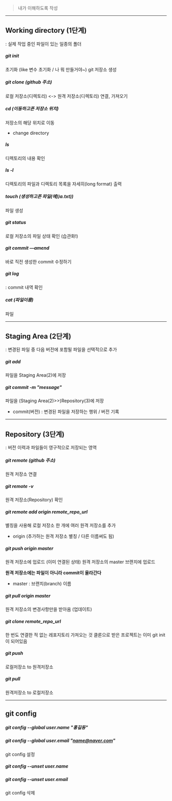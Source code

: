 > 내가 이해하도록 작성
---------------------------------------------------------------

## Working directory (1단계)
: 실제 작업 중인 파일이 있는 일종의 폴더


##### git init
초기화 (like 변수 초기화 / 나 뭐 만들거야~)
git 저장소 생성

##### git clone (github 주소)
로컬 저장소(디렉토리) <-> 원격 저장소(디렉토리) 연결, 가져오기

##### cd (이동하고픈 저장소 위치)
저장소의 해당 위치로 이동 

* change directory

##### ls
디렉토리의 내용 확인

##### ls -l
디렉토리의 파일과 디렉토리 목록을 자세히(long format) 출력

##### touch (생성하고픈 파일(예))a.txt))
파일 생성

##### git status
로컬 저장소의 파일 상태 확인 (습관화!)

##### git commit —amend
바로 직전 생성한 commit 수정하기


##### git log
: commit 내역 확인

##### cat (파일이름)
파일 


-------------------------------------------------------------
## Staging Area (2단계)
: 변경된 파일 중 다음 버전에 포함될 파일을 선택적으로 추가


##### git add
파일을 Staging Area(2)에 저장

##### git commit -m "message"
파일을 (Staging Area(2)>>)Repository(3)에 저장

* commit(버전) : 변경된 파일을 저장하는 행위 /  버전 기록



--------------------------------------------------------------
## Repository (3단계)
: 버전 이력과 파일들이 영구적으로 저장되는 영역


##### git remote (github 주소)
원격 저장소 연결

##### git remote -v
원격 저장소(Repository) 확인

##### git remote add origin remote_repo_url
별칭을 사용해 로컬 저장소 한 개에 여러 원격 저장소를 추가

* origin (추가하는 원격 저장소 별칭 / 다른 이름써도 됨)

##### git push origin master
원격 저장소에 업로드 (이미 연결된 상태)
원격 저장소의 master 브랜치에 업로드

**원격 저장소에는 파일이 아니라  commit이 올라간다**

*  master : 브랜치(branch) 이름

##### git pull origin master
원격 저장소의 변경사항만을 받아옴 (업데이트)

##### git clone remote_repo_url
한 번도 연결한 적 없는 레포지토리 가져오는 것
클론으로 받은 프로젝트는 이미 git init이 되어있음

##### git push
로컬저장소 to 원격저장소

##### git pull
원격저장소 to 로컬저장소


----------------------------------------------------------------
## git config


##### git config --global user.name "홍길동"
##### git config --global user.email "name@naver.com"
git config 설정

##### git config --unset user.name
##### git config --unset user.email
git config 삭제


